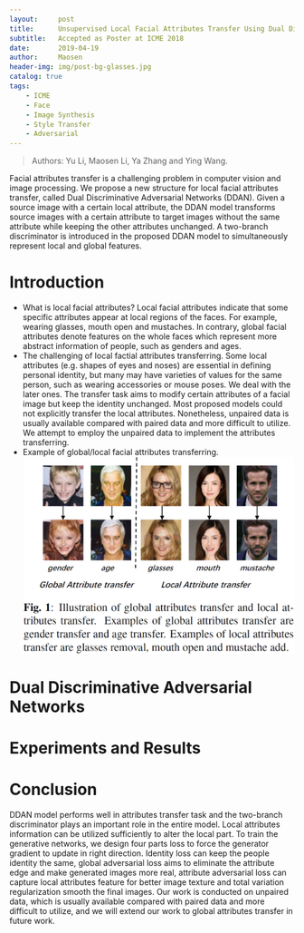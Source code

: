 ```yaml
---
layout:     post
title:      Unsupervised Local Facial Attributes Transfer Using Dual Discriminative Adversarial Networks
subtitle:   Accepted as Poster at ICME 2018
date:       2019-04-19
author:     Maosen
header-img: img/post-bg-glasses.jpg
catalog: true
tags:
    - ICME
    - Face
    - Image Synthesis
    - Style Transfer
    - Adversarial
---
```

>Authors: Yu Li, Maosen Li, Ya Zhang and Ying Wang. 

Facial attributes transfer is a challenging problem in computer vision and image processing. We propose a new structure for local facial attributes transfer, called Dual Discriminative Adversarial Networks (DDAN). Given a source image with a certain local attribute, the DDAN model transforms source images with a certain attribute to target images without the same attribute while keeping the other attributes unchanged. A two-branch discriminator is introduced in the proposed DDAN model to simultaneously represent local and global features. 

# Introduction
- What is local facial attributes? Local facial attributes indicate that some specific attributes appear at local regions of the faces. For example, wearing glasses, mouth open and mustaches. In contrary, global facial attributes denote features on the whole faces which represent more abstract information of people, such as genders and ages. 
- The challenging of local factial attributes transferring. Some local attributes (e.g. shapes of eyes and noses) are essential in defining personal identity, but many may have varieties of values for the same person, such as wearing accessories or mouse poses. We deal with the later ones. The transfer task aims to modify certain attributes of a facial image but keep the identity unchanged. Most proposed models could not explicitly transfer the local attributes. Nonetheless, unpaired data is usually available compared with paired data and more difficult to utilize. We attempt to employ the unpaired data to implement the attributes transferring.
- Example of global/local facial attributes transferring.
![](https://github.com/limaosen0/limaosen0.github.io/blob/master/img_post/icme_2018_fig1.jpg)

# Dual Discriminative Adversarial Networks

# Experiments and Results

# Conclusion
DDAN model performs well in attributes transfer task and the two-branch discriminator plays an important role in the entire model. Local attributes information can be utilized sufficiently to alter the local part. To train the generative networks, we design four parts loss to force the generator gradient to update in right direction. Identity loss can keep the people identity the same, global adversarial loss aims to eliminate the attribute edge and make generated images more real, attribute adversarial loss can capture local attributes feature for better image texture and total variation regularization smooth the final images. Our work is conducted on unpaired data, which is usually available compared with paired data and more difficult to utilize, and we will extend our work to global attributes transfer in future work.
